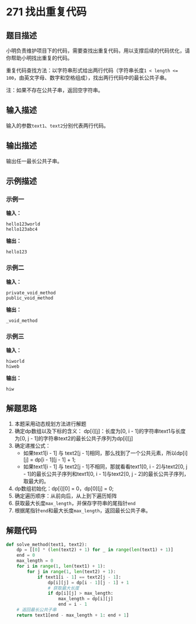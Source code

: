 # 271 找出重复代码

## 题目描述

小明负责维护项目下的代码，需要查找出重复代码，用以支撑后续的代码优化，请你帮助小明找出重复的代码。

重复代码查找方法：以字符串形式给出两行代码（字符串长度`1 < length <= 100`，由英文字母、数字和空格组成），找出两行代码中的最长公共子串。

注：如果不存在公共子串，返回空字符串。

## 输入描述

输入的参数`text1`、`text2`分别代表两行代码。

## 输出描述

输出任一最长公共子串。

## 示例描述

### 示例一

**输入：**
```
hello123world
hello123abc4
```

**输出：**
```
hello123
```

### 示例二

**输入：**
```
private_void_method
public_void_method
```

**输出：**
```
_void_method
```

### 示例三

**输入：**
```
hiworld
hiweb
```

**输出：**
```
hiw
```

## 解题思路

1. 本题采用动态规划方法进行解题
2. 确定dp数组以及下标的含义：
   dp[i][j]：⻓度为[0, i - 1]的字符串text1与⻓度为[0, j - 1]的字符串text2的最⻓公共⼦序列为dp[i][j]
3. 确定递推公式：
   - 如果text1[i - 1] 与 text2[j - 1]相同，那么找到了⼀个公共元素，所以dp[i][j] = dp[i - 1][j - 1] + 1;
   - 如果text1[i - 1] 与 text2[j - 1]不相同，那就看看text1[0, i - 2]与text2[0, j - 1]的最⻓公共⼦序列和text1[0, i - 1]与text2[0, j - 2]的最⻓公共⼦序列，取最⼤的。
4. dp数组初始化：dp[i][0] = 0，dp[0][j] = 0;
5. 确定遍历顺序：从前向后，从上到下遍历矩阵
6. 获取最大长度`max_length`，并保存字符串的尾指针`end`
7. 根据尾指针`end`和最大长度`max_length`，返回最长公共子串。
     
## 解题代码

```python
def solve_method(text1, text2):
    dp = [[0] * (len(text2) + 1) for _ in range(len(text1) + 1)]
    end = 0
    max_length = 0
    for i in range(1, len(text1) + 1):
        for j in range(1, len(text2) + 1):
            if text1[i - 1] == text2[j - 1]:
                dp[i][j] = dp[i - 1][j - 1] + 1
                # 获取最大长度
                if dp[i][j] > max_length:
                    max_length = dp[i][j]
                    end = i - 1
    # 返回最长公共子串                
    return text1[end - max_length + 1: end + 1]
```
